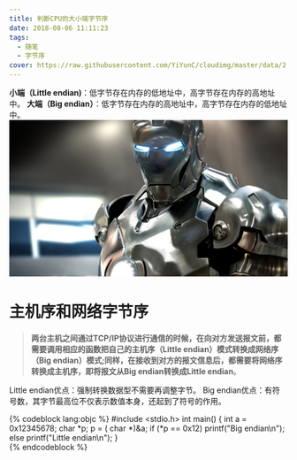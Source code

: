 ```yaml
---
title: 判断CPU的大小端字节序
date: 2018-08-06 11:11:23
tags: 
  - 随笔
  - 字节序
cover: https://raw.githubusercontent.com/YiYunC/cloudimg/master/data/2.jpg
---
```



**小端（Little endian)**：低字节存在内存的低地址中，高字节存在内存的高地址中。
**大端（Big endian）**：低字节存在内存的高地址中，高字节存在内存的低地址中。
![](https://raw.githubusercontent.com/YiYunC/cloudimg/master/data/2.jpg)
<!--more-->

# 主机序和网络字节序 #

>**两台主机之间通过TCP/IP协议进行通信的时候，在向对方发送报文前，都需要调用相应的函数把自己的主机序（Little endian）模式转换成网络序（Big endian）模式;同样，在接收到对方的报文信息后，都需要将网络序转换成主机序，即将报文从Big endian转换成Little endian**。

Little endian优点：强制转换数据型不需要再调整字节。
Big endian优点：有符号数，其字节最高位不仅表示数值本身，还起到了符号的作用。


{% codeblock lang:objc %}
#include <stdio.h>
int main()
{
  int a = 0x12345678;
  char *p;
  p = ( char *)&a;
  if (*p == 0x12)
  printf("Big endian\n");
  else
  printf("Little endian\n");
}   
{% endcodeblock %}

